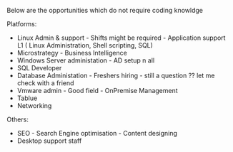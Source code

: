 Below are the opportunities which do not require coding knowldge

Platforms:
- Linux Admin & support - Shifts might be required - Application support L1 ( Linux Administration, Shell scripting, SQL)
- Microstrategy - Business Intelligence
- Windows Server administation - AD setup n all
- SQL Developer 
- Database Administation - Freshers hiring - still a question ?? let me check with a friend
- Vmware admin  - Good field - OnPremise Management 
- Tablue
- Networking 

Others:
- SEO - Search Engine optimisation - Content designing
- Desktop support staff
